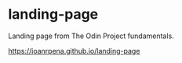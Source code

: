 # landing-page

Landing page from The Odin Project fundamentals.

https://joanrpena.github.io/landing-page
